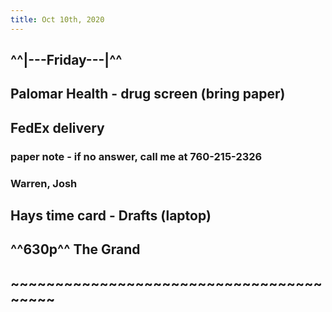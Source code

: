 ```yaml
---
title: Oct 10th, 2020
---
```


## ^^|---Friday---|^^
## Palomar Health - drug screen (bring paper)
## FedEx delivery
### paper note - if no answer, call me at 760-215-2326
### Warren, Josh
## Hays time card - Drafts (laptop)
## ^^630p^^ The Grand
## ~~~~~~~~~~~~~~~~~~~~~~~~~~~~~~~~~~~~~~~~
##
##
##
##
##
##